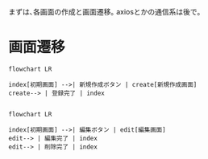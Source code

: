まずは､各画面の作成と画面遷移｡
axiosとかの通信系は後で｡

# 画面遷移
```mermaid
flowchart LR

index[初期画面] -->| 新規作成ボタン | create[新規作成画面]
create--> | 登録完了 | index


```

```mermaid
flowchart LR

index[初期画面] -->| 編集ボタン | edit[編集画面]
edit--> | 編集完了 | index
edit--> | 削除完了 | index

```